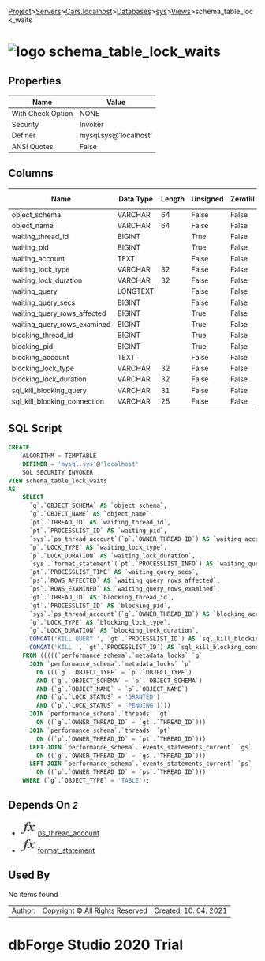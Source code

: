 [Project](../../../../../startpage.md)>[Servers](../../../../Servers.md)>[Cars.localhost](../../../Cars.localhost.md)>[Databases](../../Databases.md)>[sys](../sys.md)>[Views](Views.md)>schema_table_lock_waits


# ![logo](../../../../../Images/view64.svg) schema_table_lock_waits


## <a name="#Properties"></a>Properties
|Name|Value|
|---|---|
|With Check Option|NONE|
|Security|Invoker|
|Definer|mysql.sys@'localhost'|
|ANSI Quotes|False|


## <a name="#Columns"></a>Columns
|Name|Data Type|Length|Unsigned|Zerofill|Binary|Not Null|
|---|---|---|---|---|---|---|
|object_schema|VARCHAR|64|False|False|False|False|
|object_name|VARCHAR|64|False|False|False|False|
|waiting_thread_id|BIGINT||True|False|False|True|
|waiting_pid|BIGINT||True|False|False|False|
|waiting_account|TEXT||False|False|False|False|
|waiting_lock_type|VARCHAR|32|False|False|False|True|
|waiting_lock_duration|VARCHAR|32|False|False|False|True|
|waiting_query|LONGTEXT||False|False|False|False|
|waiting_query_secs|BIGINT||False|False|False|False|
|waiting_query_rows_affected|BIGINT||True|False|False|False|
|waiting_query_rows_examined|BIGINT||True|False|False|False|
|blocking_thread_id|BIGINT||True|False|False|True|
|blocking_pid|BIGINT||True|False|False|False|
|blocking_account|TEXT||False|False|False|False|
|blocking_lock_type|VARCHAR|32|False|False|False|True|
|blocking_lock_duration|VARCHAR|32|False|False|False|True|
|sql_kill_blocking_query|VARCHAR|31|False|False|False|False|
|sql_kill_blocking_connection|VARCHAR|25|False|False|False|False|

## <a name="#SqlScript"></a>SQL Script
```SQL
CREATE 
	ALGORITHM = TEMPTABLE
	DEFINER = 'mysql.sys'@'localhost'
	SQL SECURITY INVOKER
VIEW schema_table_lock_waits
AS
	SELECT
	  `g`.`OBJECT_SCHEMA` AS `object_schema`,
	  `g`.`OBJECT_NAME` AS `object_name`,
	  `pt`.`THREAD_ID` AS `waiting_thread_id`,
	  `pt`.`PROCESSLIST_ID` AS `waiting_pid`,
	  `sys`.`ps_thread_account`(`p`.`OWNER_THREAD_ID`) AS `waiting_account`,
	  `p`.`LOCK_TYPE` AS `waiting_lock_type`,
	  `p`.`LOCK_DURATION` AS `waiting_lock_duration`,
	  `sys`.`format_statement`(`pt`.`PROCESSLIST_INFO`) AS `waiting_query`,
	  `pt`.`PROCESSLIST_TIME` AS `waiting_query_secs`,
	  `ps`.`ROWS_AFFECTED` AS `waiting_query_rows_affected`,
	  `ps`.`ROWS_EXAMINED` AS `waiting_query_rows_examined`,
	  `gt`.`THREAD_ID` AS `blocking_thread_id`,
	  `gt`.`PROCESSLIST_ID` AS `blocking_pid`,
	  `sys`.`ps_thread_account`(`g`.`OWNER_THREAD_ID`) AS `blocking_account`,
	  `g`.`LOCK_TYPE` AS `blocking_lock_type`,
	  `g`.`LOCK_DURATION` AS `blocking_lock_duration`,
	  CONCAT('KILL QUERY ', `gt`.`PROCESSLIST_ID`) AS `sql_kill_blocking_query`,
	  CONCAT('KILL ', `gt`.`PROCESSLIST_ID`) AS `sql_kill_blocking_connection`
	FROM (((((`performance_schema`.`metadata_locks` `g`
	  JOIN `performance_schema`.`metadata_locks` `p`
	    ON (((`g`.`OBJECT_TYPE` = `p`.`OBJECT_TYPE`)
	    AND (`g`.`OBJECT_SCHEMA` = `p`.`OBJECT_SCHEMA`)
	    AND (`g`.`OBJECT_NAME` = `p`.`OBJECT_NAME`)
	    AND (`g`.`LOCK_STATUS` = 'GRANTED')
	    AND (`p`.`LOCK_STATUS` = 'PENDING'))))
	  JOIN `performance_schema`.`threads` `gt`
	    ON ((`g`.`OWNER_THREAD_ID` = `gt`.`THREAD_ID`)))
	  JOIN `performance_schema`.`threads` `pt`
	    ON ((`p`.`OWNER_THREAD_ID` = `pt`.`THREAD_ID`)))
	  LEFT JOIN `performance_schema`.`events_statements_current` `gs`
	    ON ((`g`.`OWNER_THREAD_ID` = `gs`.`THREAD_ID`)))
	  LEFT JOIN `performance_schema`.`events_statements_current` `ps`
	    ON ((`p`.`OWNER_THREAD_ID` = `ps`.`THREAD_ID`)))
	WHERE (`g`.`OBJECT_TYPE` = 'TABLE');
```

## <a name="#DependsOn"></a>Depends On _`2`_
- ![Function](../../../../../Images/function.svg) [ps_thread_account](../Functions/ps_thread_account.md)
- ![Function](../../../../../Images/function.svg) [format_statement](../Functions/format_statement.md)


## <a name="#UsedBy"></a>Used By
No items found

||||
|---|---|---|
|Author: |Copyright © All Rights Reserved|Created: 10. 04. 2021|
# dbForge Studio 2020 Trial